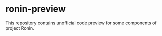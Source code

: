 # ronin-preview

This repository contains unofficial code preview for some components of project Ronin.

